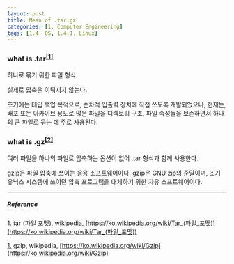 ```yaml
---
layout: post
title: Mean of .tar.gz
categories: [1. Computer Engineering]
tags: [1.4. OS, 1.4.1. Linux]
---
```


### what is .tar<sup><a href="#footnote_1_1" name="footnote_1_2">[1]</a></sup>

하나로 묶기 위한 파일 형식

실제로 압축은 이뤄지지 않는다.

초기에는 테입 백업 목적으로, 순차적 입출력 장치에 직접 쓰도록 개발되었으나, 현재는, 배포 또는 아카이브 용도로 많은 파일을 디렉토리 구조, 파일 속성들을 보존하면서 하나의 큰 파일로 묶는 데 주로 사용된다.

### what is .gz<sup><a href="#footnote_2_1" name="footnote_2_2">[2]</a></sup>

여러 파일을 하나의 파일로 압축하는 옵션이 없어 .tar 형식과 함께 사용한다.

gzip은 파일 압축에 쓰이는 응용 소프트웨어이다. gzip은 GNU zip의 준말이며, 초기 유닉스 시스템에 쓰이던 압축 프로그램을 대체하기 위한 자유 소프트웨어이다.

---

##### Reference

<a href="#footnote_1_2" name="footnote_1_1">1.</a> tar (파일 포맷), wikipedia, [https://ko.wikipedia.org/wiki/Tar_(파일_포맷)](https://ko.wikipedia.org/wiki/Tar_(파일_포맷))

<a href="#footnote_2_2" name="footnote_2_1">1.</a> gzip, wikipedia, [https://ko.wikipedia.org/wiki/Gzip](https://ko.wikipedia.org/wiki/Gzip)